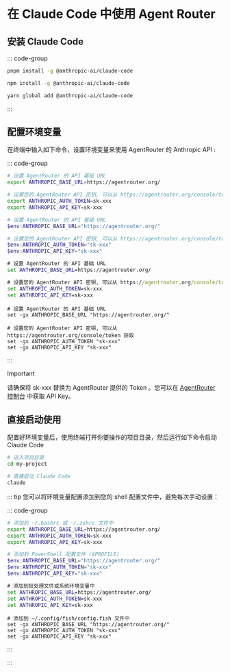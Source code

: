 # 在 Claude Code 中使用 Agent Router

## 安装 Claude Code

::: code-group

```bash [pnpm]
pnpm install -g @anthropic-ai/claude-code
```

```bash [npm]
npm install -g @anthropic-ai/claude-code
```

```bash [yarn]
yarn global add @anthropic-ai/claude-code
```

:::
## 配置环境变量

在终端中输入如下命令，设置环境变量来使用 AgentRouter 的 Anthropic API :

::: code-group

```bash [Linux/macOS]
# 设置 AgentRouter 的 API 基础 URL
export ANTHROPIC_BASE_URL=https://agentrouter.org/

# 设置您的 AgentRouter API 密钥, 可以从 https://agentrouter.org/console/token 获取
export ANTHROPIC_AUTH_TOKEN=sk-xxx
export ANTHROPIC_API_KEY=sk-xxx
```

```powershell [Windows PowerShell]
# 设置 AgentRouter 的 API 基础 URL
$env:ANTHROPIC_BASE_URL="https://agentrouter.org/"

# 设置您的 AgentRouter API 密钥, 可以从 https://agentrouter.org/console/token 获取
$env:ANTHROPIC_AUTH_TOKEN="sk-xxx"
$env:ANTHROPIC_API_KEY="sk-xxx"
```

```cmd [Windows CMD]
# 设置 AgentRouter 的 API 基础 URL
set ANTHROPIC_BASE_URL=https://agentrouter.org/

# 设置您的 AgentRouter API 密钥, 可以从 https://agentrouter.org/console/token 获取
set ANTHROPIC_AUTH_TOKEN=sk-xxx
set ANTHROPIC_API_KEY=sk-xxx
```

```fish [Fish Shell]
# 设置 AgentRouter 的 API 基础 URL
set -gx ANTHROPIC_BASE_URL "https://agentrouter.org/"

# 设置您的 AgentRouter API 密钥, 可以从 https://agentrouter.org/console/token 获取
set -gx ANTHROPIC_AUTH_TOKEN "sk-xxx"
set -gx ANTHROPIC_API_KEY "sk-xxx"
```
:::

> [!IMPORTANT]
> 请确保将 sk-xxx 替换为 AgentRouter 提供的 Token 。您可以在 [AgentRouter 控制台](https://agentrouter.org/console/token ) 中获取 API Key。


## 直接启动使用

配置好环境变量后，使用终端打开你要操作的项目目录，然后运行如下命令启动 Claude Code

```bash
# 进入项目目录
cd my-project

# 直接启动 Claude Code
claude
```
::: tip
您可以将环境变量配置添加到您的 shell 配置文件中，避免每次手动设置：

::: code-group

```bash [Linux/macOS]
# 添加到 ~/.bashrc 或 ~/.zshrc 文件中
export ANTHROPIC_BASE_URL=https://agentrouter.org/
export ANTHROPIC_AUTH_TOKEN=sk-xxx
export ANTHROPIC_API_KEY=sk-xxx
```

```powershell [Windows PowerShell]
# 添加到 PowerShell 配置文件 ($PROFILE)
$env:ANTHROPIC_BASE_URL="https://agentrouter.org/"
$env:ANTHROPIC_AUTH_TOKEN="sk-xxx"
$env:ANTHROPIC_API_KEY="sk-xxx"
```

```cmd [Windows CMD]
# 添加到批处理文件或系统环境变量中
set ANTHROPIC_BASE_URL=https://agentrouter.org/
set ANTHROPIC_AUTH_TOKEN=sk-xxx
set ANTHROPIC_API_KEY=sk-xxx
```

```fish [Fish Shell]
# 添加到 ~/.config/fish/config.fish 文件中
set -gx ANTHROPIC_BASE_URL "https://agentrouter.org/"
set -gx ANTHROPIC_AUTH_TOKEN "sk-xxx"
set -gx ANTHROPIC_API_KEY "sk-xxx"
```
:::

:::
